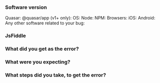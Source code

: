 <!--

Got a question?
===
The issue list of this repo is **exclusively** for bug reports and feature requests. For simple questions, please use the following resources:

- Read the docs: https://v1.quasar-framework.org
- For simple/quick questions ask on the Discord chat room: http://chat.quasar-framework.org/
- For complex questions or requiring help, ask on the forum: https://forum.quasar-framework.org/

Reporting a bug?
================
- Are you sure it isn't already reported? Do a search first! It may have already been answered or even fixed in the development branch (`dev`).

- If you are reporting a bug for Quasar v1.0+, then please try to include a forked JsFiddle/Codepen: https://jsfiddle.net/rstoenescu/rmaodk0f or https://codepen.io/rstoenescu/pen/VgQbdx

- If you are reporting a bug for Quasar v0.15+, then please try to include a forked JsFiddle/Codepen from one of these: https://jsfiddle.net/rstoenescu/waugrryy/ (jsFiddle - Material theme) or https://jsfiddle.net/rstoenescu/7gu065yg/ (jsFiddle - iOS theme) or https://codepen.io/rstoenescu/pen/KQRZJg (Codepen - Material theme) or https://codepen.io/rstoenescu/pen/paVpBN (Codepen - iOS theme)

- Check if the issue is reproducible with the latest stable version of Quasar. If you are using a pre-release, please indicate the specific version you are using.

- It is **required** that you clearly describe the steps necessary to reproduce the issue you are running into. Issues with no clear repro steps will not be triaged. If an issue labeled "need repro" receives no further input from the issue author for more than 5 days, it will be closed.

- If your issue is resolved but still open, don’t hesitate to close it. In case you found a solution by yourself, it could be helpful to explain how you fixed it.

Have a feature suggestion/request?
=======================
Remove the template from below and provide thoughtful commentary *and code samples* on what this feature means for your product. What will it allow you to do that you can't do today? How will it make current workarounds straightforward? What potential bugs and edge cases does it help to avoid? etc. Please keep it product-centric.
-->

<!-- BUG REPORT TEMPLATE -->
### Software version

<!-- You can use the `quasar info` command and copy paste it here -->
Quasar:
@quasar/app (v1+ only):
OS:
Node:
NPM:
Browsers:
iOS:
Android:
Any other software related to your bug:

### JsFiddle
<!-- v1 only: Fork this https://jsfiddle.net/rstoenescu/rmaodk0f or https://codepen.io/rstoenescu/pen/VgQbdx and fill it in here -->

<!-- v0.15-17: fork this https://jsfiddle.net/rstoenescu/waugrryy/ and fill it in here -->

### What did you get as the error?

### What were you expecting?

### What steps did you take, to get the error?
